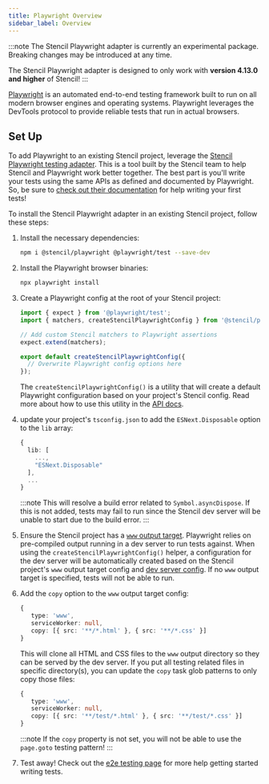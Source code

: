 ```yaml
---
title: Playwright Overview
sidebar_label: Overview
---
```


:::note
The Stencil Playwright adapter is currently an experimental package. Breaking changes may be introduced at any time.

The Stencil Playwright adapter is designed to only work with **version 4.13.0 and higher** of Stencil!
:::

[Playwright](https://playwright.dev/) is an automated end-to-end testing framework built to run on all modern browser engines and operating systems.
Playwright leverages the DevTools protocol to provide reliable tests that run in actual browsers.

## Set Up

To add Playwright to an existing Stencil project, leverage the [Stencil Playwright testing adapter](https://www.npmjs.com/package/@stencil/playwright). This
is a tool built by the Stencil team to help Stencil and Playwright work better together. The best part is you'll write your tests using the same APIs
as defined and documented by Playwright. So, be sure to [check out their documentation](https://playwright.dev/docs/writing-tests) for help writing your first tests!

To install the Stencil Playwright adapter in an existing Stencil project, follow these steps:

1. Install the necessary dependencies:

   ```bash npm2yarn
   npm i @stencil/playwright @playwright/test --save-dev
   ```

1. Install the Playwright browser binaries:

   ```bash
   npx playwright install
   ```

1. Create a Playwright config at the root of your Stencil project:

   ```ts title="playwright.config.ts"
   import { expect } from '@playwright/test';
   import { matchers, createStencilPlaywrightConfig } from '@stencil/playwright';

   // Add custom Stencil matchers to Playwright assertions
   expect.extend(matchers);

   export default createStencilPlaywrightConfig({
     // Overwrite Playwright config options here
   });
   ```

   The `createStencilPlaywrightConfig()` is a utility that will create a default Playwright configuration based on your project's Stencil config. Read
   more about how to use this utility in the [API docs](./03-api.md#createstencilplaywrightconfig-function).

1. update your project's `tsconfig.json` to add the `ESNext.Disposable` option to the `lib` array:

   ```ts title="tsconfig.json"
   {
     lib: [
       ...,
       "ESNext.Disposable"
     ],
     ...
   }
   ```

   :::note
   This will resolve a build error related to `Symbol.asyncDispose`. If this is not added, tests may fail to run since the Stencil dev server will be unable
   to start due to the build error.
   :::

1. Ensure the Stencil project has a [`www` output target](../../output-targets/www.md). Playwright relies on pre-compiled output running in a dev server
   to run tests against. When using the `createStencilPlaywrightConfig()` helper, a configuration for the dev server will be automatically created based on
   the Stencil project's `www` output target config and [dev server config](../../config/dev-server.md). If no `www` output target is specified,
   tests will not be able to run.

1. Add the `copy` option to the `www` output target config:

   ```ts title="stencil.config.ts"
   {
      type: 'www',
      serviceWorker: null,
      copy: [{ src: '**/*.html' }, { src: '**/*.css' }]
   }
   ```

   This will clone all HTML and CSS files to the `www` output directory so they can be served by the dev server. If you put all testing related
   files in specific directory(s), you can update the `copy` task glob patterns to only copy those files:

   ```ts title="stencil.config.ts"
   {
      type: 'www',
      serviceWorker: null,
      copy: [{ src: '**/test/*.html' }, { src: '**/test/*.css' }]
   }
   ```

   :::note
   If the `copy` property is not set, you will not be able to use the `page.goto` testing pattern!
   :::

1. Test away! Check out the [e2e testing page](./02-e2e-testing.md) for more help getting started writing tests.
